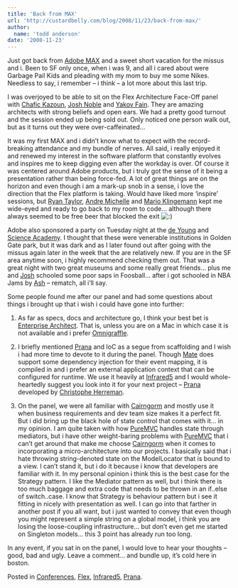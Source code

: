 ```yaml
---
title: 'Back from MAX'
url: 'http://custardbelly.com/blog/2008/11/23/back-from-max/'
author:
  name: 'todd anderson'
date: '2008-11-23'
---
```


Just got back from [Adobe MAX](http://max.adobe.com/) and a sweet short vacation for the missus and i. Been to SF only once, when i was 9, and all i cared about were Garbage Pail Kids and pleading with my mom to buy me some Nikes. Needless to say, i remember – i think – a lot more about this last trip.

I was overjoyed to be able to sit on the Flex Architecture Face-Off panel with [Chafic Kazoun](http://rewindlife.com/), [Josh Noble](http://thefactoryfactory.com/wordpress/) and [Yakov Fain](http://flexblog.faratasystems.com/). They are amazing architects with strong beliefs and open ears. We had a pretty good turnout and the session ended up being sold out. Only noticed one person walk out, but as it turns out they were over-caffeinated…

It was my first MAX and i didn’t know what to expect with the record-breaking attendance and my bundle of nerves. All said, i really enjoyed it and renewed my interest in the software platform that constantly evolves and inspires me to keep digging even after the workday is over. Of course it was centered around Adobe products, but i truly got the sense of it being a presentation rather than being force-fed. A lot of great things are on the horizon and even though i am a mark-up snob in a sense, i love the direction that the Flex platform is taking. Would have liked more ‘inspire’ sessions, but [Ryan Taylor](http://www.boostworthy.com/blog/), [Andre Michelle](http://blog.andre-michelle.com/) and [Mario Klingemann](http://www.quasimondo.com/) kept me wide-eyed and ready to go back to my room to code… although there always seemed to be free beer that blocked the exit ![:)](http://custardbelly.com/blog/wp-includes/images/smilies/icon_smile.gif)

Adobe also sponsored a party on Tuesday night at the [de Young](http://www.famsf.org/deyoung/) and [Science Academy](http://www.calacademy.org/). I thought that these were venerable institutions in Golden Gate park, but it was dark and as I later found out after going with the missus again later in the week that the are relatively new. If you are in the SF area anytime soon, i highly recommend checking them out. That was a great night with two great museums and some really great friends… plus me and [Josh](http://thefactoryfactory.com/wordpress/) schooled some poor saps in Foosball… after i got schooled in NBA Jams by [Ash](http://www.razorberry.com/blog/) – rematch, all i’ll say.

Some people found me after our panel and had some questions about things i brought up that i wish i could have gone into further:

1. As far as specs, docs and architecture go, I think your best bet is [Enterprise Architect](http://www.sparxsystems.com.au/products/ea/trial.html). That is, unless you are on a Mac in which case it is not available and i prefer [Omnigraffle](http://www.omnigroup.com/applications/OmniGraffle/).

2. I briefly mentioned [Prana](http://www.pranaframework.org/) and IoC as a segue from scaffolding and I wish i had more time to devote to it during the panel. Though [Mate](http://mate.asfusion.com/) does support some dependency injection for their event mapping, it is compiled in and i prefer an external application context that can be configured for runtime. We use it heavily at [Infrared5](http://www.infrared5.com/) and I would whole-heartedly suggest you look into it for your next project – [Prana](http://www.pranaframework.org/) developed by [Christophe Herreman](http://www.herrodius.com/blog/).

3. On the panel, we were all familiar with [Cairngorm](http://opensource.adobe.com/wiki/display/cairngorm/Cairngorm) and mostly use it when business requirements and dev team size makes it a perfect fit. But i did bring up the black hole of state control that comes with it… in my opinion. I am quite taken with how [PureMVC](http://puremvc.org/) handles state through mediators, but i have other weight-baring problems with [PureMVC](http://puremvc.org/) that i can’t get around that make me choose [Cairngorm](http://opensource.adobe.com/wiki/display/cairngorm/Cairngorm) when it comes to incorporating a micro-architecture into our projects. I basically said that i hate throwing string-denoted state on the ModelLocator that is bound to a view. I can’t stand it, but i do it because i know that developers are familiar with it. In my personal opinion i think this is the best case for the Strategy pattern. I like the Mediator pattern as well, but i think there is too much baggage and extra code that needs to be thrown in an if..else of switch..case. I know that Strategy is behaviour pattern but i see it fitting in nicely with presentation as well. I can go into that farther in another post if you all want, but i just wanted to convey that even though you might represent a simple string on a global model, i think you are losing the loose-coupling infrastructure… but don’t even get me started on Singleton models… this 3 point has already run too long.

In any event, if you sat in on the panel, I would love to hear your thoughts – good, bad and ugly. Leave a comment… and bundle up, it’s cold here in boston.

Posted in [Conferences](http://custardbelly.com/blog/category/conferences/), [Flex](http://custardbelly.com/blog/category/flex/), [Infrared5](http://custardbelly.com/blog/category/infrared5/), [Prana](http://custardbelly.com/blog/category/prana/).
